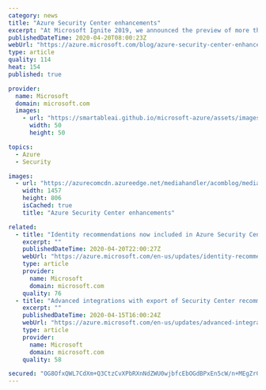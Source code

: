 ```yaml
---
category: news
title: "Azure Security Center enhancements"
excerpt: "At Microsoft Ignite 2019, we announced the preview of more than 15 new features. This blog provides an update for the features that are now generally available to our customers.\r\n\r\nAs the world comes together to combat COVID-19, and remote work becomes a critical capability for many companies, it’s extremely"
publishedDateTime: 2020-04-20T08:00:23Z
webUrl: "https://azure.microsoft.com/blog/azure-security-center-enhancements/"
type: article
quality: 114
heat: 154
published: true

provider:
  name: Microsoft
  domain: microsoft.com
  images:
    - url: "https://smartableai.github.io/microsoft-azure/assets/images/organizations/microsoft.com-50x50.jpg"
      width: 50
      height: 50

topics:
  - Azure
  - Security

images:
  - url: "https://azurecomcdn.azureedge.net/mediahandler/acomblog/media/Default/blog/44928849-f16e-4a7f-8071-456c1f340ec3.png"
    width: 1457
    height: 806
    isCached: true
    title: "Azure Security Center enhancements"

related:
  - title: "Identity recommendations now included in Azure Security Center free tier"
    excerpt: ""
    publishedDateTime: 2020-04-20T22:00:27Z
    webUrl: "https://azure.microsoft.com/en-us/updates/identity-recommendations-on-free-tier/"
    type: article
    provider:
      name: Microsoft
      domain: microsoft.com
    quality: 76
  - title: "Advanced integrations with export of Security Center recommendations and alerts"
    excerpt: ""
    publishedDateTime: 2020-04-15T16:00:24Z
    webUrl: "https://azure.microsoft.com/en-us/updates/advanced-integrations-with-export-of-security-center-recommendations-and-alerts/"
    type: article
    provider:
      name: Microsoft
      domain: microsoft.com
    quality: 58

secured: "OG8OfxQWL7CdXm+Q3CtzCvXPbRXnNdZWU0wjbfcEbOGdBPxEn5cW/n+MEgZrG9z1kGgmCrPId/dT0AMij1CkAL2a5YC7ExVZAL3t8qEYfGfGEtJmD0oykqGQ6xCeqfbEbG01nauRnRgiMysPv9lqlSRxsuPDQjhKDQwvIBe7Bk2xwcsTY/V3lBTzjvX3QQTbNKGv1ngXHDksVC0WrmzuJlqlMrtAdM3TkBzQEe+m35wNJk9y6Jrv/iYDrnURF0Wy7evnTWwuLieCUTPy8/lE3eT7HcUpR1X6F1mPbiVyGnKm0wpHaSetvDtXE+kCGTM3tF1k/YhKHLPHS9E/Ezf7BA==;go6HP7VVwrar0fPibRjLgg=="
---
```


